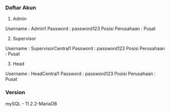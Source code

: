 ### Daftar Akun

1. Admin

Username            : Admin1
Password            : password123
Posisi Perusahaan   : Pusat

2. Supervisor

Username            : SupervisorCentral1
Password            : password123
Posisi Perusahaan   : Pusat

3. Head

Username            : HeadCentral1
Password            : password123
Posisi Perusahaan   : Pusat


### Version

mySQL - 11.2.2-MariaDB

